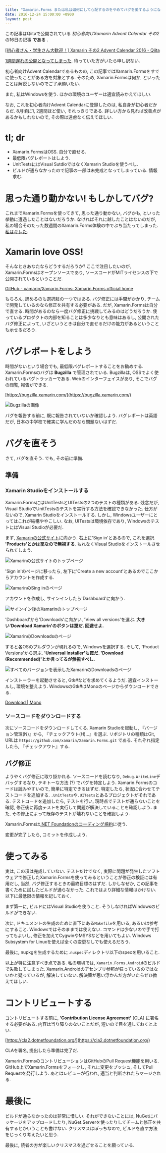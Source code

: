 ```yaml
---
title: "Xamarin.Forms または私は如何にして心配するのをやめてバグを愛するようになったか"
date: 2016-12-24 15:00:00 +0900
layout: post
---
```

この記事はQiitaで公開されている _初心者向けXamarin Advent Calendar その2_ の16日の記事 __である__ .

[[初心者さん・学生さん大歓迎！] Xamarin その2 Advent Calendar 2016 - Qiita](http://qiita.com/advent-calendar/2016/xamarin-welcome)

[1週間遅れの公開となってしまった]({{site.url}}/advent). 待っていた方がいたら申し訳ない.

初心者向けAdvent Calendarであるものの, この記事ではXamarin.Formsをすでに使ったことがある方を対象とする.
そのため, Xamarin.Formsは何か, といったことは解説しないのでご了承願いたい.

また, 私はWindowsを使う. ほかの環境のユーザーは適宜読みかえてほしい.

なお, これを初心者向けAdvent Calendarに登録したのは, 私自身が初心者だからだ. 8月頃に1,
2週間ほど使い, それっきりである. 詳しい方から見れば改善点があるかもしれないので,
その際は遠慮なく伝えてほしい.

# tl; dr
* Xamarin.FormsはOSS. 自分で直せる.
* 最低限バグレポートはしよう.
* UnitTestsにはVisual SutdioではなくXamarin Studioを使うべし.
* ビルドが通らなかったので記事の一部は未完成となってしまっている. 情報求む.

# 思った通り動かない! もしかしてバグ?
これまでXamarin.Formsを使ってきて, 思った通り動かない, バグかも,
といった挙動に遭遇したことはないだろうか. なければそれに越したことはないのだが,
私の場合そのたった数週間のXamarin.Forms体験の中でぶち当たってしまった.
[私はキレた]({{site.url}}/xamarin).

# Xamarin love OSS!
そんなときあなたならどうするだろうか? ここで注目したいのが, Xamarin.Formsはオープンソースであり,
ソースコードがMITライセンスの下で公開されているということだ.

[GitHub - xamarin/Xamarin.Forms: Xamarin.Forms official home](https://github.com/xamarin/Xamarin.Forms)

もちろん, 諦めるのも選択肢の一つではある. バグ修正には手間がかかり,
チームで開発しているのなら修正を共有する必要がある. だが, Xamarin.Formsは自分で直せる.
時間があるのなら一度バグ修正に挑戦してみるのはどうだろうか.
使っているプロダクトの内部を知ることは多少なりとも意味はあるし, 公開されたバグ修正によって,
いざというときは自分で直せるだけの能力があるということも示せるだろう.

# バグレポートをしよう
時間がないという場合でも, 最低限バグレポートすることをお勧めする. Xamarin.Formsのバグは
__Bugzilla__ で管理されている. Bugzillaは, OSSでよく使われているバグトラッカーである.
Webのインターフェイスがあり, そこでバグの閲覧, 報告ができる.

[https://bugzilla.xamarin.com/](https://bugzilla.xamarin.com/)

![Bugzillaの画像]({{site.url}}/assets/2016-12-24-bugzilla.png)

バグを報告する前に, 既に報告されていないか確認しよう. バグレポートは英語だが,
日本の中学校で確実に学んだのなら問題ないはずだ.

# バグを直そう
さて, バグを直そう. でも, その前に準備.

## 準備
### Xamarin Studioをインストールする
Xamarin.FormsにはUnitTestsとUITestsの2つのテストの種類がある.
残念だが, Visual StudioでUnitTestsのテストを実行する方法を確認できなかった. 仕方がないので,
Xamarin Studioをインストールする. しかし, Windowsユーザーにとってはこれが結構ややこしい.
なお, UITestsは環境依存であり, WindowsのテストにはVisual Studioが必要だ.

まず, [Xamarinの公式サイト](https://www.xamarin.com/)に向かう. 右上に'Sign in'とあるので,
これを選択. __'Products'とかは罠なので無視する__. もれなくVisual Studioをインストールさせられてしまう.

![Xamarinの公式サイトのトップページ]({{site.url}}/assets/2016-12-24-web-top.png)

'Sign in'のページに移ったら, 左下に'Create a new account'とあるのでここからアカウントを作成する.

![XamarinのSing inのページ]({{site.url}}/assets/2016-12-24-web-signin.png)

アカウントを作成し, サインインしたら'Dashboard'に向かう.

![サインイン後のXamarinのトップページ]({{site.url}}/assets/2016-12-24-web-top-signedin.png)

'Dashboard'から'Downloads'に向かい, 'View all versions'を選ぶ.
__大きい'Download Xamarin'のボタンは罠だ. 回避せよ.__

![XamarinのDownloadsのページ]({{site.url}}/assets/2016-12-24-web-downloads.png)

すると各OSのプルダウンが現れるので, Windowsを選択する. そして, 'Product Versions'から選ぶ.
__'Universal Installer'も罠だ. 'Download (Recommended)'とか言ってるが無視すべし.__

![すべてのバージョンを表示したXamarinのDownloadsのページ]({{site.url}}/assets/2016-12-24-web-downloads-all.png)

インストーラーを起動させると, Gtk#などを求めてくるようだ. 適宜インストールし, 環境を整えよう.
WindowsのGtk#はMonoのページからダウンロードできる.

[Download \| Mono](http://www.mono-project.com/download/#download-win)

### ソースコードをダウンロードする
次にソースコードをダウンロードしてくる. Xamarin Studioを起動し, 『バージョン管理(N)』から,
『チェックアウト(H)…』を選ぶ. リポジトリの種類はGit, URLは
`https://github.com/xamarin/Xamarin.Forms.git` である. それぞれ指定したら,
『チェックアウト』する.

## バグ修正
ようやくバグ修正に取り掛かれる. ソースコードを読むなり, `Debug.WriteLine`デバッグするなり,
テキトーな方法 (?) でバグを特定しよう. Xamarin.Formsのコードは読みやすいので,
簡単に特定できるはずだ. 特定したら, 状況に合わせてテストコードを追加する.
`.UnitTests`や`.UITests`とあるプロジェクトがそれである. テストコードを追加したら,
テストを行い, 現時点でテストが通らないことを確認, 修正後に再度テストを実行して問題が解決していることを確認しよう.
また, その修正によって既存のテストが壊れないことを確認しよう.

Xamarin.Formsは[.NET Foundationのコーディング規約](https://github.com/dotnet/corefx/blob/master/Documentation/coding-guidelines/coding-style.md)に従う.

変更が完了したら, コミットを作成しよう.

# 使ってみる
実は, この項は完成していない. テストだけでなく, 実際に問題が発生したソフトウェアで修正したXamarin.Formsを使ってみるということが修正の検証には有用だし,
当然, バグ修正するときの最終目標のはずだ. しかしなぜか, この記事を書くために試したビルドが通らなかった.
これではより詳細な情報はかけない. 以下に最低限の情報を記しておく.

まず第一に, ビルドにはVisual Studioを使うこと. そうしなければWindowsのビルドができない.

次に, ドキュメントの生成のために直下にある`Makefile`を用いる, あるいは参考にすること.
Windowsではそのままでは使えない. コマンドは少ないので手で打ってもよいし,
修正を加えてCygwinやMSYSなどを用いてもよい. Windows Subsystem for Linuxを使えば全くの変更なしでも使えるだろう.

最後に, nupkgを生成するために`.nuspec`ディレクトリ以下のspecを用いること.

以上が特に注意すべき点である. 私の環境では, `Xamarin.Forms.Android`のビルドで失敗してしまった.
Xamarin.Androidのアセンブリ参照が狂っているのではないかと疑っているが, 解決していない.
解決策が思い浮かんだ方がいたらぜひ教えてほしい.

# コントリビュートする
コントリビュートする前に, __'Contribution License Agreement'__ (CLA)
に署名する必要がある. 内容は当り障りのないことだが, 短いので目を通しておくとよい.

[https://cla2.dotnetfoundation.org/](https://cla2.dotnetfoundation.org/)

CLAを署名, 提出したら準備は完了だ.

Xamarin.FormsのコントリビューションはGitHubのPull Request機能を用いる.
GitHub上でXamarin.Formsをフォークし, それに変更をプッシュ, そしてPull Requestを発行しよう.
あとはレビューが行われ, 適当と判断されたらマージされる.

# 最後に
ビルドが通らなかったのは非常に惜しい. それができないことには,
NuGetにパッケージをアップロードしたり, NuGet.Serverを使ったりしてチームと修正を共有するとかいうことも書けない.
クリスマスはぼっちなので, ビルドを直す方法をじっくり考えたいと思う.

最後に, 読者の方が楽しいクリスマスを過ごせることを願っている.
